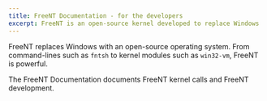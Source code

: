 ```yaml
---
title: FreeNT Documentation - for the developers
excerpt: FreeNT is an open-source kernel developed to replace Windows
---
```


FreeNT replaces Windows with an open-source operating system. From command-lines such
as `fntsh` to kernel modules such as `win32-vm`, FreeNT is powerful.

The FreeNT Documentation documents FreeNT kernel calls and FreeNT development.
